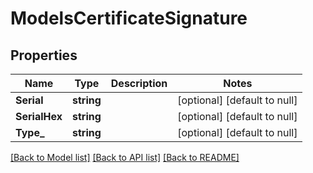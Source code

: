 # ModelsCertificateSignature

## Properties
Name | Type | Description | Notes
------------ | ------------- | ------------- | -------------
**Serial** | **string** |  | [optional] [default to null]
**SerialHex** | **string** |  | [optional] [default to null]
**Type_** | **string** |  | [optional] [default to null]

[[Back to Model list]](../README.md#documentation-for-models) [[Back to API list]](../README.md#documentation-for-api-endpoints) [[Back to README]](../README.md)


